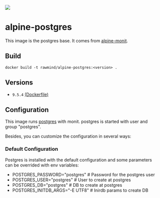 [![](https://images.microbadger.com/badges/image/rawmind/alpine-postgres.svg)](https://microbadger.com/images/rawmind/alpine-postgres "Get your own image badge on microbadger.com")

alpine-postgres
=============

This image is the postgres base. It comes from [alpine-monit][alpine-monit].

## Build

```
docker build -t rawmind/alpine-postgres:<version> .
```

## Versions

- `9.5.4` [(Dockerfile)](https://github.com/rawmind0/alpine-postgres/blob/9.5.4/Dockerfile)

## Configuration

This image runs [postgres][postgres] with monit. postgres is started with user and group "postgres".

Besides, you can customize the configuration in several ways:

### Default Configuration

Postgres is installed with the default configuration and some parameters can be overrided with env variables:

- POSTGRES_PASSWORD="postgres"		# Password for the postgres user
- POSTGRES_USER="postgres"			# User to create at postgres
- POSTGRES_DB="postgres"			# DB to create at postgres
- POSTGRES_INITDB_ARGS="-E UTF8"	# Inirdb params to create DB



[alpine-monit]: https://github.com/rawmind0/alpine-monit/
[postgres]: https://www.postgresql.org
